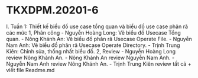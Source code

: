 # TKXDPM.20201-6

I. Tuần 1: Thiết kế biểu đồ use case tổng quan và biểu đồ use case phân rã các mức
1, Phân công
    - Nguyễn Hoàng Long: Vẽ biểu đồ Usecase Tổng quan.
    - Nông Khánh An: Vẽ biểu đồ phân rã Usecase Operate File.
    - Nguyễn Nam Anh: Vẽ biểu đồ phân rã Usecase Operate Directory.
    - Trịnh Trung Kiên:  Chỉnh sửa, thống nhất biểu đồ.
2, Review
    - Nguyễn Hoàng Long review Nông Khánh An.
    - Nông Khánh An review Nguyễn Nam Anh. 
    - Nguyễn Nam Anh review Nông Khánh An.
    - Trịnh Trung Kiên review tất cả + viết file Readme.md
